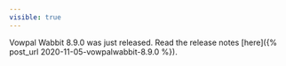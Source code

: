 ```yaml
---
visible: true
---
```


Vowpal Wabbit 8.9.0 was just released. Read the release notes [here]({% post_url 2020-11-05-vowpalwabbit-8.9.0 %}).

